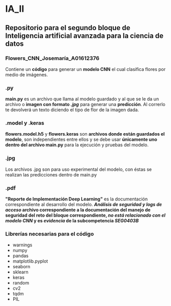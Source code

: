 # IA_II
## Repositorio para el segundo bloque de Inteligencia artificial avanzada para la ciencia de datos

### Flowers_CNN_Josemaría_A01612376
Contiene un **código** para generar un **modelo CNN** el cual clasifica flores por medio de imágenes. 

### .py
**main.py** es un archivo que llama al modelo guardado y al que se le da un archivo o **imagen con formato _.jpg_** para generar una **predicción**. Al correrlo te devolverá un texto diciendo el tipo de flor de la imagen dada.

### .model y .keras
**flowers.model.h5** y **flowers.keras** son **archivos donde están guardados el modelo**, son independientes entre ellos y se debe usar **únicamente uno dentro del archivo main.py** para la ejecución y pruebas del modelo.

### .jpg
Los archivos .jpg son para uso experimental del modelo, con éstas se realizan las predicciones dentro de main.py

### .pdf
**"Reporte de Implementación Deep Learning"** es la documentación correspondiente al desarrollo del modelo. **_Análisis de seguridad y logs de acceso_ archivo correspondiente a la documentación del manejo de seguridad del reto del bloque correspondiente, _no está relacionado con el modelo CNN_ y es _evidencia_ de la subcompetencia _SEG0403B_**

### Librerías necesarias para el código
- warnings
- numpy
- pandas
- matplotlib.pyplot
- seaborn
- sklearn
- keras
- random
- cv2
- tqdm
- PIL
